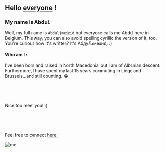 ##  Hello [everyone](https://github.com/HackYourFutureBelgium/class-9-10/tree/master/student-bios) ! 

### My name is Abdul. 

Well, my full name is `Abduljmedzid` but everyone calls me Abdul here in Belgium. This way, you can also avoid spelling cyrillic the  version of it, too. You're curious how it's written? It's  АбдуЉмеџид. :)





#### Who am I :



I've been born and raised in North Macedonia, but I am of Albanian descent. Furthermore, I have spent my last 15 years commuting in Liège and Brussels...and still counting. :joy: 

<br>
<br>
<br>


Nice too meet you! :)

<br>
<br>
<br>

Feel free to connect [here:](https://www.github.com/aame1)


![me](https://avatars1.githubusercontent.com/u/61841073?s=460&u=49d5b17e01f7b06d881d83b0d5d6de073fc940e3&v=4)



